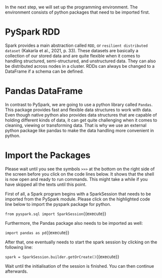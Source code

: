 In the next step, we will set up the programming environment. The environment consists of python packages that need to be imported first.

# PySpark RDD

Spark provides a main abstraction called `RDD`, or `resilient distributed dataset` (Kakarla et al., 2021, p. 33). These datasets are basically a collection of our stored data and are quite flexible when it comes to handling structured, semi-structured, and unstructured data. They can also be distributed across nodes in a cluster. RDDs can always be changed to a DataFrame if a schema can be defined.

# Pandas DataFrame

In contrast to PySpark, we are going to use a python library called `Pandas`. This package provides fast and flexible data structures to work with data. Even though native python also provides data structures that are capable of holding different kinds of data, it can get quite challenging when it comes to cleaning, viewing or transforming data. That is why we use an external python package like pandas to make the data handling more convenient in python.

# Import the Packages

Please wait until you see the symbols `>>>` at the bottom on the right side of the screen before you click on the code lines below. It shows that the shell is now open and ready to run commands. This might take a while if you have skipped all the texts until this point.

First of all, a Spark program begins with a SparkSession that needs to be imported from the PySpark module. Please click on the highlighted code line below to import the pyspark package for python.

`from pyspark.sql import SparkSession`{{execute}}

Furthermore, the Pandas package also needs to be imported as well:

`import pandas as pd`{{execute}}

After that, one eventually needs to start the spark session by clicking on the following line:

`spark = SparkSession.builder.getOrCreate()`{{execute}}

Wait until the initialisation of the session is finished. You can then continue afterwards.